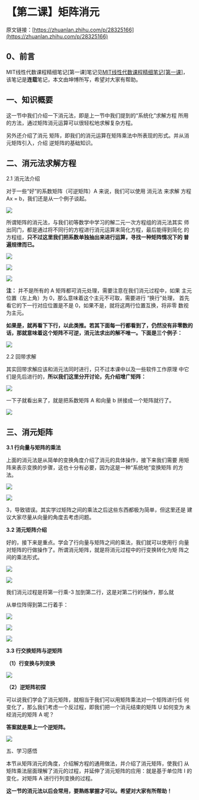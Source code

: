 # 【第二课】矩阵消元

原文链接：[https://zhuanlan.zhihu.com/p/28325166](https://zhuanlan.zhihu.com/p/28325166)

## **0、前言**

MIT线性代数课程精细笔记\[第一课\]笔记见[MIT线性代数课程精细笔记\[第一课\]](https://zhuanlan.zhihu.com/p/28277072)，该笔记是**连载**笔记，本文由坤博所写，希望对大家有帮助。

## **一、知识概要**

这一节中我们介绍一下消元法，即是上一节中我们提到的“系统化”求解方程 所用的方法，通过矩阵消元运算可以很轻松地求解复杂方程。

另外还介绍了消元 矩阵，即我们的消元运算在矩阵乘法中所表现的形式。并从消元矩阵引入，介绍 逆矩阵的基础知识。

## **二、消元法求解方程**

2.1 消元法介绍

对于一些“好”的系数矩阵（可逆矩阵）A 来说，我们可以使用 消元法 来求解 方程 Ax = b，我们还是从一个例子谈起。

![](v2-d333540eadc11ffc7e1150fb9c593959_hd.jpg)

所谓矩阵的消元法，与我们初等数学中学习的解二元一次方程组的消元法其实 师出同门，都是通过将不同行的方程进行消元运算来简化方程，最后能得到简化 的方程组，**只不过这里我们把系数单独抽出来进行运算，寻找一种矩阵情况下的 普遍规律而已。**

![](v2-1842600cde0da4814f8f09c1e138bb66_hd.jpg)

![](v2-d4eb5e77d05c2434f6a63d768c85301b_hd.jpg)

![](v2-895fbf942fafb8a8b3bd9c06cf11b14b_hd.jpg)

**注：** 并不是所有的 A 矩阵都可消元处理，需要注意在我们消元过程中，如果 主元位置（左上角）为 0，那么意味着这个主元不可取，需要进行 “换行”处理， 首先看它的下一行对应位置是不是 0，如果不是，就将这两行位置互换，将非零 数视为主元。

**如果是，就再看下下行，以此类推。若其下面每一行都看到了，仍然没有非零数的话，那就意味着这个矩阵不可逆，消元法求出的解不唯一。下面是三个例子：**

![](v2-84ac354d23824294d45ed9e50f8f6141_hd.jpg)

2.2 回带求解

其实回带求解应该和消元法同时进行，只不过本课中以及一些软件工作原理 中它们是先后进行的，**所以我们这里分开讨论，先介绍增广矩阵：**

![](v2-ffb46c18247ef451c31d67e38f936e90_hd.jpg)

一下子就看出来了，就是把系数矩阵 A 和向量 b 拼接成一个矩阵就行了。

![](v2-8285683612a112b52427f7e903895dc9_hd.jpg)

## **三、消元矩阵**

**3.1 行向量与矩阵的乘法**

上面的消元法是从简单的变换角度介绍了消元的具体操作，接下来我们需要 用矩阵来表示变换的步骤，这也十分有必要，因为这是一种“系统地”变换矩阵 的方法。

![](v2-4fe3bf82eb0abe5924da009275f18239_hd.jpg)

![](v2-f0ef2cfb9bc4fbe0cf407b756fe4bc79_hd.jpg)

3，导致错误。其实学过矩阵之间的乘法之后这些东西都极为简单，但这里还是 建议大家尽量从向量的角度去考虑问题。

**3.2 消元矩阵介绍**

好的，接下来是重点。学会了行向量与矩阵之间的乘法，我们就可以使用行 向量对矩阵的行做操作了。所谓消元矩阵，就是将消元过程中的行变换转化为矩 阵之间的乘法形式。

![](v2-7f11fbb1759a2ed1efb1e8452595807b_hd.jpg)

![](v2-3649606a5ab0b92344df54b347ad4c8a_hd.jpg)

我们消元过程是将第一行乘-3 加到第二行，这是对第二行的操作，那么就

从单位阵得到第二行着手：

![](v2-3fe22e329e93df4a6052e450ac09ed9e_hd.jpg)

![](v2-e92bf6d53c65505fe24bbbdf38f18dc5_hd.jpg)

![](v2-0184aaba75292367fdbdba28580f98ae_hd.jpg)

**3.3 行交换矩阵与逆矩阵**

**（1）行变换与列变换**

![](v2-104a32dac2e9881eb7271bc206dfe8af_hd.jpg)

**（2）逆矩阵初探**

可以说我们学会了消元矩阵，就相当于我们可以用矩阵乘法对一个矩阵进行任 何变化了，那么我们考虑一个反过程，即我们把一个消元结束的矩阵 U 如何变为 未经消元的矩阵 A 呢？

**答案就是乘上一个逆矩阵。**

![](v2-8303d766858deeb640984cb269607ea2_hd.jpg)

五、学习感悟

本节从矩阵消元的角度，介绍解方程的通用做法，并介绍了消元矩阵，使我们 从矩阵乘法层面理解了消元的过程，并延伸了消元矩阵的应用：就是基于单位阵 I 的变化，对矩阵 A 进行行列变换的过程。

**这一节的消元法以后会常用，要熟练掌握才可以。希望对大家有所帮助！**

